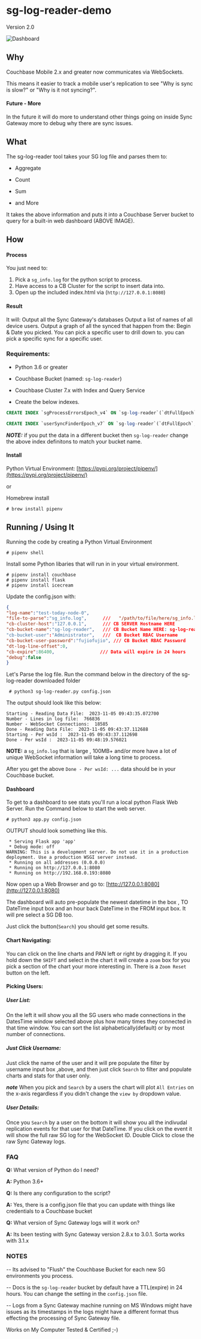 # sg-log-reader-demo
Version 2.0

![Dashboard](img/sg-log-reader-2.0.png)

## Why

Couchbase Mobile 2.x and greater now communicates via WebSockets.

This means it easier to track a mobile user's replication to see "Why is sync is slow?" or "Why is it not syncing?". 

#### Future - More
In the future it will do more to understand other things going on inside Sync Gateway more to debug why there are sync issues.

## What
The sg-log-reader tool takes your SG log file and parses them to:

* Aggregate

* Count 

* Sum

* and More 

It takes the above information and puts it into a Couchbase Server bucket to query for a built-in web dashboard (ABOVE IMAGE).

## How

#### Process
You just need to:

 1. Pick a `sg_info.log` for the python script to process.
 2. Have access to a CB Cluster for the script to insert data into.
 3. Open up the included index.html via (`http://127.0.0.1:8080`)
 
#### Result
 It will:
   Output all the Sync Gateway's databases
   Output a list of names of all device users.
   Output a graph of all the synced that happen from the: Begin & Date you picked.
   You can pick a specific user to drill down to.
   you can pick a specific sync for a specific user.


### Requirements:

- Python 3.6 or greater

- Couchbase Bucket (named: `sg-log-reader`)

- Couchbase Cluster 7.x with Index and Query Service

- Create the below indexes.

```sql
CREATE INDEX `sgProcessErrorsEpoch_v4` ON `sg-log-reader`(`dtFullEpoch`,`import`,`dcp`,`query`,`sgDb`,`ws`,`gen`) WHERE (`docType` = "sgErrors")
```

```sql
CREATE INDEX `userSyncFinderEpoch_v7` ON `sg-log-reader`(`dtFullEpoch`,`user`,`sgDb`,`dtDiffSec`,`sentCount`,`errors`,`tRow`,`since`,array_length(`filterBy`),`conflicts`,`pushAttCount`,`pullAttCount`,`pushCount`,`qRow`,`cRow`,`blipC`) WHERE ((`docType` = "byWsId") and (`orphane` = false))
```

***NOTE:*** if you put the data in a different bucket then `sg-log-reader` change the above index definitons to match your bucket name.


#### Install 

Python Virtual Environment:
[https://pypi.org/project/pipenv/](https://pypi.org/project/pipenv/)

or 

Homebrew install

```console
# brew install pipenv
```


## Running / Using It
Running the code by creating a Python Virtual Environment

```console
# pipenv shell 
```


Install some Python libaries that will run in in your virtual environment.

```console
# pipenv install couchbase
# pipenv install flask
# pipenv install icecream
```

Update the config.json with:

 ```json
 {
"log-name":"test-today-node-0",
"file-to-parse":"sg_info.log",	    ///   "/path/to/file/here/sg_info.log" 
"cb-cluster-host":"127.0.0.1",      /// CB SERVER Hostname HERE
"cb-bucket-name":"sg-log-reader",   /// CB Bucket Name HERE: sg-log-reader._default._default
"cb-bucket-user":"Administrator",   ///  CB Bucket RBAC Username
"cb-bucket-user-password":"fujiofujio", /// CB Bucket RBAC Password
"dt-log-line-offset":0,
"cb-expire":86400,                 /// Data will expire in 24 hours
"debug":false
}
 ```

Let's Parse the log file. Run the command below in the directory of the sg-log-reader downloaded folder

```console
 # python3 sg-log-reader.py config.json
```

 The output should look like this below:


```console
Starting - Reading Data File:  2023-11-05 09:43:35.072700
Number - Lines in log file:  766836
Number - WebSocket Connections:  18585
Done - Reading Data File:  2023-11-05 09:43:37.112688
Starting - Per wsId :  2023-11-05 09:43:37.112698
Done - Per wsId :  2023-11-05 09:48:19.576021
```

**NOTE:** a `sg_info.log` that is large , 100MB+ and/or more have a lot of unique WebSocket information will take a long time to process.

After you get the above `Done - Per wsId: ...` data should be in your Couchbase bucket.

#### Dashboard

To get to a dashboard to see stats you'll run a local python Flask Web Server. Run the Command below to start the web server.

```console
# python3 app.py config.json
```

OUTPUT should look something like this.

```console
 * Serving Flask app 'app'
 * Debug mode: off
WARNING: This is a development server. Do not use it in a production deployment. Use a production WSGI server instead.
 * Running on all addresses (0.0.0.0)
 * Running on http://127.0.0.1:8080
 * Running on http://192.168.0.193:8080
```

Now open up a Web Browser and go to: [http://127.0.0.1:8080](http://127.0.0.1:8080)


The dashboard will auto pre-populate the newest datetime in the box , TO DateTime input box and an hour back DateTime in the FROM input box. It will pre select a SG DB too.

Just click the button(`Search`) you should get some results.

#### Chart Navigating:

You can click on the line charts and PAN left or right by dragging it. If you hold down the `SHIFT` and select in the chart it will create a `zoom` box  for you pick a section of the chart your more interesting in. There is a `Zoom Reset` button on the left.

#### Picking Users:

##### User List:

On the left it will show you all the SG users who made connections in the DatesTime window selected above plus how many times they connected in that time window. 
You can sort the list alphabetically(default) or by most number of connections.

##### Just Click Username:
Just click the name of the user and it will pre populate the filter by username input box ,above, and then just click `Search` to filter and populate charts and stats for that user only.

***note*** When you pick and `Search` by a users the chart will plot `All Entries` on the x-axis regardless if you didn't change the `view by` dropdown value.

##### User Details:

Once you `Search` by a user on the bottom it will show you all the indivudal replication events for that user for that DateTime. If you click on the event it will show the full raw SG log for the WebSocket ID. Double Click to close the raw Sync Gateway logs.


### FAQ
**Q:** What version of Python do I need?

**A:** Python 3.6+ 

**Q:** Is there any configuration to the script?

**A:** Yes, there is a config.json file that you can update with things like credentials to a Couchbase bucket


**Q:** What version of Sync Gateway logs will it work on?

**A:** Its been testing with Sync Gateway version 2.8.x to 3.0.1. Sorta works with 3.1.x

### NOTES

-- Its advised to "Flush" the Couchbase Bucket for each new SG environments you process.

-- Docs is the `sg-log-reader` bucket by default have a TTL(expire) in 24 hours. You can change the setting in the `config.json` file.

-- Logs from a Sync Gateway machine running on MS Windows might have issues as its timestamps in the logs might have a different format thus effecting the processing of Sync Gateway file.



Works on My Computer Tested & Certified ;-)